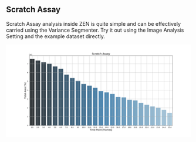 ## Scratch Assay

Scratch Assay analysis inside ZEN is quite simple and can be effectively carried using the Variance Segmenter. Try it out using the Image Analysis Setting and the example dataset directly.

![Scratch Assay Analysis](Scratch_Assay.png)
